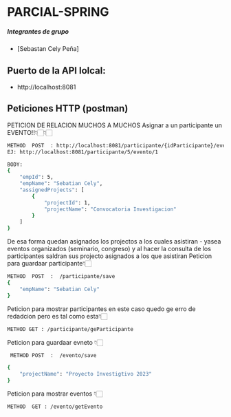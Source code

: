# PARCIAL-SPRING

##### Integrantes de grupo
- [Sebastan Cely Peña]

## Puerto de la API lolcal:
  - http://localhost:8081

## Peticiones HTTP (postman)
PETICION DE RELACION MUCHOS A MUCHOS Asignar a un participante un EVENTO!!👇🏻👇🏻
```bash
METHOD  POST  : http://localhost:8081/participante/{idParticipante}/evento/{idEvento]
EJ: http://localhost:8081/participante/5/evento/1

BODY: 
{
    "empId": 5,
    "empName": "Sebatian Cely",
    "assignedProjects": [
        {
            "projectId": 1,
            "projectName": "Convocatoria Investigacion"
        }
    ]
}
```
De esa forma quedan asignados los projectos a los cuales asistiran - yasea eventos organizados (seminario, congreso)
y al hacer la consulta de los participantes saldran sus projecto asignados a los que asistiran
Peticion para guardaar participante👇🏻

```bash
METHOD  POST  :  /participante/save
{
	"empName": "Sebatian Cely"
}

```
Peticion para mostrar participantes  en este caso quedo ge erro de redadcion pero es tal como esta👇🏻
```bash
METHOD GET : /participante/geParticipante
```
Peticion para guardaar evneto 👇🏻

```bash
 METHOD POST  :  /evento/save

{
	"projectName": "Proyecto Investigtivo 2023"
}
```
Peticion para mostrar eventos 👇🏻
```bash
METHOD  GET : /evento/getEvento
```

